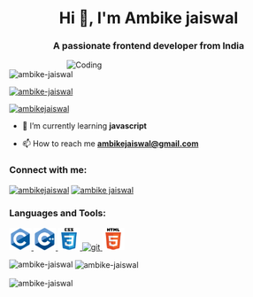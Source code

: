 <h1 align="center">Hi 👋, I'm Ambike jaiswal</h1>
<h3 align="center">A passionate frontend developer from India</h3>
<img align="right" alt="Coding" width="400" src="https://cdn.dribbble.com/users/2646423/screenshots/5507196/computer.gif">

<p align="left"> <img src="https://komarev.com/ghpvc/?username=ambike-jaiswal&label=Profile%20views&color=0e75b6&style=flat" alt="ambike-jaiswal" /> </p>

<p align="left"> <a href="https://github.com/ryo-ma/github-profile-trophy"><img src="https://github-profile-trophy.vercel.app/?username=ambike-jaiswal" alt="ambike-jaiswal" /></a> </p>

<p align="left"> <a href="https://twitter.com/ambikejaiswal" target="blank"><img src="https://img.shields.io/twitter/follow/ambikejaiswal?logo=twitter&style=for-the-badge" alt="ambikejaiswal" /></a> </p>

- 🌱 I’m currently learning **javascript**

- 📫 How to reach me **ambikejaiswal@gmail.com**

<h3 align="left">Connect with me:</h3>
<p align="left">
<a href="https://twitter.com/ambikejaiswal" target="blank"><img align="center" src="https://raw.githubusercontent.com/rahuldkjain/github-profile-readme-generator/master/src/images/icons/Social/twitter.svg" alt="ambikejaiswal" height="30" width="40" /></a>
<a href="https://linkedin.com/in/ambike jaiswal" target="blank"><img align="center" src="https://raw.githubusercontent.com/rahuldkjain/github-profile-readme-generator/master/src/images/icons/Social/linked-in-alt.svg" alt="ambike jaiswal" height="30" width="40" /></a>
</p>

<h3 align="left">Languages and Tools:</h3>
<p align="left"> <a href="https://www.cprogramming.com/" target="_blank" rel="noreferrer"> <img src="https://raw.githubusercontent.com/devicons/devicon/master/icons/c/c-original.svg" alt="c" width="40" height="40"/> </a> <a href="https://www.w3schools.com/cpp/" target="_blank" rel="noreferrer"> <img src="https://raw.githubusercontent.com/devicons/devicon/master/icons/cplusplus/cplusplus-original.svg" alt="cplusplus" width="40" height="40"/> </a> <a href="https://www.w3schools.com/css/" target="_blank" rel="noreferrer"> <img src="https://raw.githubusercontent.com/devicons/devicon/master/icons/css3/css3-original-wordmark.svg" alt="css3" width="40" height="40"/> </a> <a href="https://git-scm.com/" target="_blank" rel="noreferrer"> <img src="https://www.vectorlogo.zone/logos/git-scm/git-scm-icon.svg" alt="git" width="40" height="40"/> </a> <a href="https://www.w3.org/html/" target="_blank" rel="noreferrer"> <img src="https://raw.githubusercontent.com/devicons/devicon/master/icons/html5/html5-original-wordmark.svg" alt="html5" width="40" height="40"/> </a> </p>

<p><img align="left" src="https://github-readme-stats.vercel.app/api/top-langs?username=ambike-jaiswal&show_icons=true&locale=en&layout=compact" alt="ambike-jaiswal" /></p>

<p>&nbsp;<img align="center" src="https://github-readme-stats.vercel.app/api?username=ambike-jaiswal&show_icons=true&locale=en" alt="ambike-jaiswal" /></p>

<p><img align="center" src="https://github-readme-streak-stats.herokuapp.com/?user=ambike-jaiswal&" alt="ambike-jaiswal" /></p>
